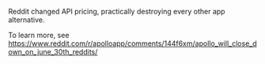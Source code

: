Reddit changed API pricing, practically destroying every other app alternative.

To learn more, see https://www.reddit.com/r/apolloapp/comments/144f6xm/apollo_will_close_down_on_june_30th_reddits/
